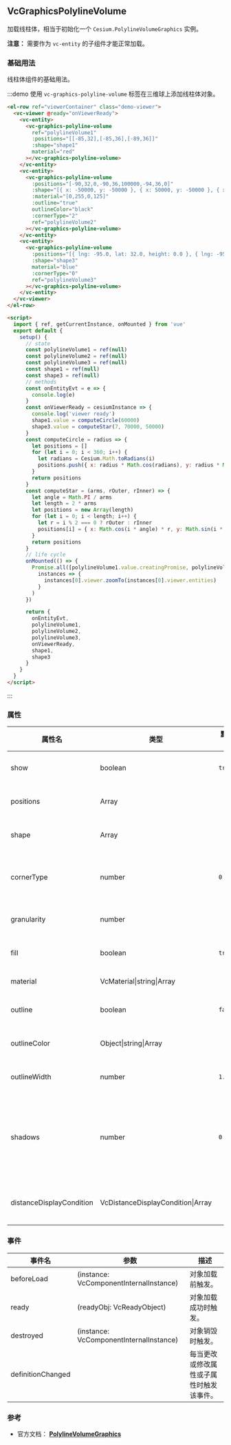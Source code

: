 ## VcGraphicsPolylineVolume

加载线柱体，相当于初始化一个 `Cesium.PolylineVolumeGraphics` 实例。

**注意：** 需要作为 `vc-entity` 的子组件才能正常加载。

### 基础用法

线柱体组件的基础用法。

:::demo 使用 `vc-graphics-polyline-volume` 标签在三维球上添加线柱体对象。

```html
<el-row ref="viewerContainer" class="demo-viewer">
  <vc-viewer @ready="onViewerReady">
    <vc-entity>
      <vc-graphics-polyline-volume
        ref="polylineVolume1"
        :positions="[[-85,32],[-85,36],[-89,36]]"
        :shape="shape1"
        material="red"
      ></vc-graphics-polyline-volume>
    </vc-entity>
    <vc-entity>
      <vc-graphics-polyline-volume
        :positions="[-90,32,0,-90,36,100000,-94,36,0]"
        :shape="[{ x: -50000, y: -50000 }, { x: 50000, y: -50000 }, { x: -50000, y: 50000 }, { x: -50000, y: 50000 }]"
        :material="[0,255,0,125]"
        :outline="true"
        outlineColor="black"
        :cornerType="2"
        ref="polylineVolume2"
      ></vc-graphics-polyline-volume>
    </vc-entity>
    <vc-entity>
      <vc-graphics-polyline-volume
        :positions="[{ lng: -95.0, lat: 32.0, height: 0.0 }, { lng: -95.0, lat: 36.0, height: 100000.0 }, { lng: -99.0, lat: 36.0, height: 200000.0 }]"
        :shape="shape3"
        material="blue"
        :cornerType="0"
        ref="polylineVolume3"
      ></vc-graphics-polyline-volume>
    </vc-entity>
  </vc-viewer>
</el-row>

<script>
  import { ref, getCurrentInstance, onMounted } from 'vue'
  export default {
    setup() {
      // state
      const polylineVolume1 = ref(null)
      const polylineVolume2 = ref(null)
      const polylineVolume3 = ref(null)
      const shape1 = ref(null)
      const shape3 = ref(null)
      // methods
      const onEntityEvt = e => {
        console.log(e)
      }
      const onViewerReady = cesiumInstance => {
        console.log('viewer ready')
        shape1.value = computeCircle(60000)
        shape3.value = computeStar(7, 70000, 50000)
      }
      const computeCircle = radius => {
        let positions = []
        for (let i = 0; i < 360; i++) {
          let radians = Cesium.Math.toRadians(i)
          positions.push({ x: radius * Math.cos(radians), y: radius * Math.sin(radians) })
        }
        return positions
      }
      const computeStar = (arms, rOuter, rInner) => {
        let angle = Math.PI / arms
        let length = 2 * arms
        let positions = new Array(length)
        for (let i = 0; i < length; i++) {
          let r = i % 2 === 0 ? rOuter : rInner
          positions[i] = { x: Math.cos(i * angle) * r, y: Math.sin(i * angle) * r }
        }
        return positions
      }
      // life cycle
      onMounted(() => {
        Promise.all([polylineVolume1.value.creatingPromise, polylineVolume2.value.creatingPromise, polylineVolume3.value.creatingPromise]).then(
          instances => {
            instances[0].viewer.zoomTo(instances[0].viewer.entities)
          }
        )
      })

      return {
        onEntityEvt,
        polylineVolume1,
        polylineVolume2,
        polylineVolume3,
        onViewerReady,
        shape1,
        shape3
      }
    }
  }
</script>
```

:::

### 属性

<!-- prettier-ignore -->
| 属性名 | 类型 | 默认值 | 描述 | 可选值 |
| ------ | ----- | ----- | -----| ------ |
| show | boolean | `true` | `optional` 指定 volume 是否显示。 |
| positions | Array | | `optional` 指定 volume 位置信息数组。 |
| shape | Array | | `optional` 指定表达 volume 拉伸的形状参数。 |
| cornerType | number | `0` | `optional` 指定 volume 转角类型。 **ROUNDED: 0, MITERED: 1, BEVELED: 2** |0/1/2|
| granularity | number | | `optional` 指定每个经度和纬度之间的角距离。 |
| fill | boolean | `true` | `optional` 指定 volume 是否填充材质。 |
| material | VcMaterial\|string\|Array | | `optional` 指定 volume 材质。 |
| outline | boolean | `false` | `optional` 指定 volume 是否绘制轮廓线。 |
| outlineColor | Object\|string\|Array | | `optional` 指定 volume 轮廓线颜色。 |
| outlineWidth | number | `1.0` | `optional` 指定 volume 轮廓线宽度。 |
| shadows | number | `0` | `optional` 指定 volume 是否投射或接受每个光源的阴影。**DISABLED: 0, ENABLED: 1, CAST_ONLY: 2, RECEIVE_ONLY: 3** |0/1/2/3|
| distanceDisplayCondition | VcDistanceDisplayCondition\|Array | | `optional` 指定 volume 随相机距离改变是否显示参数。 |

### 事件

| 事件名            | 参数                                    | 描述                                     |
| ----------------- | --------------------------------------- | ---------------------------------------- |
| beforeLoad        | (instance: VcComponentInternalInstance) | 对象加载前触发。                         |
| ready             | (readyObj: VcReadyObject)               | 对象加载成功时触发。                     |
| destroyed         | (instance: VcComponentInternalInstance) | 对象销毁时触发。                         |
| definitionChanged |                                         | 每当更改或修改属性或子属性时触发该事件。 |

### 参考

- 官方文档： **[PolylineVolumeGraphics](https://cesium.com/docs/cesiumjs-ref-doc/PolylineVolumeGraphics.html)**
